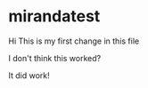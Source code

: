# mirandatest

Hi This is my first change in this file


I don't think this worked?



It did work!
